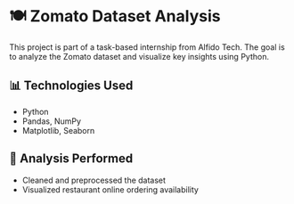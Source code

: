 
# 🍽️ Zomato Dataset Analysis

This project is part of a task-based internship from Alfido Tech. The goal is to analyze the Zomato dataset and visualize key insights using Python.

## 📊 Technologies Used
- Python
- Pandas, NumPy
- Matplotlib, Seaborn

## 📌 Analysis Performed
- Cleaned and preprocessed the dataset
- Visualized restaurant online ordering availability
